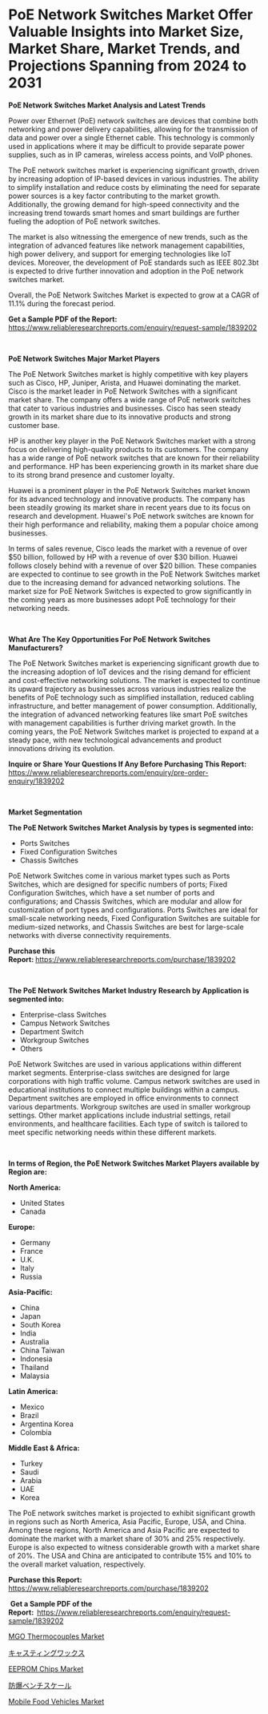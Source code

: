 <p><h1>PoE Network Switches Market Offer Valuable Insights into Market Size, Market Share, Market Trends, and Projections Spanning from 2024 to 2031</h1></p><p><strong>PoE Network Switches Market Analysis and Latest Trends</strong></p>
<p><p>Power over Ethernet (PoE) network switches are devices that combine both networking and power delivery capabilities, allowing for the transmission of data and power over a single Ethernet cable. This technology is commonly used in applications where it may be difficult to provide separate power supplies, such as in IP cameras, wireless access points, and VoIP phones.</p><p>The PoE network switches market is experiencing significant growth, driven by increasing adoption of IP-based devices in various industries. The ability to simplify installation and reduce costs by eliminating the need for separate power sources is a key factor contributing to the market growth. Additionally, the growing demand for high-speed connectivity and the increasing trend towards smart homes and smart buildings are further fueling the adoption of PoE network switches.</p><p>The market is also witnessing the emergence of new trends, such as the integration of advanced features like network management capabilities, high power delivery, and support for emerging technologies like IoT devices. Moreover, the development of PoE standards such as IEEE 802.3bt is expected to drive further innovation and adoption in the PoE network switches market.</p><p>Overall, the PoE Network Switches Market is expected to grow at a CAGR of 11.1% during the forecast period.</p></p>
<p><strong>Get a Sample PDF of the Report:&nbsp;</strong> <a href="https://www.reliableresearchreports.com/enquiry/request-sample/1839202">https://www.reliableresearchreports.com/enquiry/request-sample/1839202</a></p>
<p>&nbsp;</p>
<p><strong>PoE Network Switches Major Market Players</strong></p>
<p><p>The PoE Network Switches market is highly competitive with key players such as Cisco, HP, Juniper, Arista, and Huawei dominating the market. Cisco is the market leader in PoE Network Switches with a significant market share. The company offers a wide range of PoE network switches that cater to various industries and businesses. Cisco has seen steady growth in its market share due to its innovative products and strong customer base.</p><p>HP is another key player in the PoE Network Switches market with a strong focus on delivering high-quality products to its customers. The company has a wide range of PoE network switches that are known for their reliability and performance. HP has been experiencing growth in its market share due to its strong brand presence and customer loyalty.</p><p>Huawei is a prominent player in the PoE Network Switches market known for its advanced technology and innovative products. The company has been steadily growing its market share in recent years due to its focus on research and development. Huawei's PoE network switches are known for their high performance and reliability, making them a popular choice among businesses.</p><p>In terms of sales revenue, Cisco leads the market with a revenue of over $50 billion, followed by HP with a revenue of over $30 billion. Huawei follows closely behind with a revenue of over $20 billion. These companies are expected to continue to see growth in the PoE Network Switches market due to the increasing demand for advanced networking solutions. The market size for PoE Network Switches is expected to grow significantly in the coming years as more businesses adopt PoE technology for their networking needs.</p></p>
<p>&nbsp;</p>
<p><strong>What Are The Key Opportunities For PoE Network Switches Manufacturers?</strong></p>
<p><p>The PoE Network Switches market is experiencing significant growth due to the increasing adoption of IoT devices and the rising demand for efficient and cost-effective networking solutions. The market is expected to continue its upward trajectory as businesses across various industries realize the benefits of PoE technology such as simplified installation, reduced cabling infrastructure, and better management of power consumption. Additionally, the integration of advanced networking features like smart PoE switches with management capabilities is further driving market growth. In the coming years, the PoE Network Switches market is projected to expand at a steady pace, with new technological advancements and product innovations driving its evolution.</p></p>
<p><strong>Inquire or Share Your Questions If Any Before Purchasing This Report:</strong> <a href="https://www.reliableresearchreports.com/enquiry/pre-order-enquiry/1839202">https://www.reliableresearchreports.com/enquiry/pre-order-enquiry/1839202</a></p>
<p>&nbsp;</p>
<p><strong>Market Segmentation</strong></p>
<p><strong>The PoE Network Switches Market Analysis by types is segmented into:</strong></p>
<p><ul><li>Ports Switches</li><li>Fixed Configuration Switches</li><li>Chassis Switches</li></ul></p>
<p><p>PoE Network Switches come in various market types such as Ports Switches, which are designed for specific numbers of ports; Fixed Configuration Switches, which have a set number of ports and configurations; and Chassis Switches, which are modular and allow for customization of port types and configurations. Ports Switches are ideal for small-scale networking needs, Fixed Configuration Switches are suitable for medium-sized networks, and Chassis Switches are best for large-scale networks with diverse connectivity requirements.</p></p>
<p><strong>Purchase this Report:&nbsp;</strong><a href="https://www.reliableresearchreports.com/purchase/1839202">https://www.reliableresearchreports.com/purchase/1839202</a></p>
<p>&nbsp;</p>
<p><strong>The PoE Network Switches Market Industry Research by Application is segmented into:</strong></p>
<p><ul><li>Enterprise-class Switches</li><li>Campus Network Switches</li><li>Department Switch</li><li>Workgroup Switches</li><li>Others</li></ul></p>
<p><p>PoE Network Switches are used in various applications within different market segments. Enterprise-class switches are designed for large corporations with high traffic volume. Campus network switches are used in educational institutions to connect multiple buildings within a campus. Department switches are employed in office environments to connect various departments. Workgroup switches are used in smaller workgroup settings. Other market applications include industrial settings, retail environments, and healthcare facilities. Each type of switch is tailored to meet specific networking needs within these different markets.</p></p>
<p>&nbsp;</p>
<p><strong>In terms of Region, the PoE Network Switches Market Players available by Region are:</strong></p>
<p>
    <p> <strong> North America: </strong>
        <ul>
            <li>United States</li>
            <li>Canada</li>
        </ul>
        </p> 
    <p> <strong> Europe: </strong>
        <ul>
            <li>Germany</li>
            <li>France</li>
            <li>U.K.</li>
            <li>Italy</li>
            <li>Russia</li>
        </ul>
        </p> 
    <p> <strong> Asia-Pacific: </strong>
        <ul>
            <li>China</li>
            <li>Japan</li>
            <li>South Korea</li>
            <li>India</li>
            <li>Australia</li>
            <li>China Taiwan</li>
            <li>Indonesia</li>
            <li>Thailand</li>
            <li>Malaysia</li>
        </ul>
        </p> 
    <p> <strong> Latin America: </strong>
        <ul>
            <li>Mexico</li>
            <li>Brazil</li>
            <li>Argentina Korea</li>
            <li>Colombia</li>
        </ul>
        </p> 
    <p> <strong> Middle East & Africa: </strong>
        <ul>
            <li>Turkey</li>
            <li>Saudi</li>
            <li>Arabia</li>
            <li>UAE</li>
            <li>Korea</li>
        </ul>
    </p>
    </p>
<p><p>The PoE network switches market is projected to exhibit significant growth in regions such as North America, Asia Pacific, Europe, USA, and China. Among these regions, North America and Asia Pacific are expected to dominate the market with a market share of 30% and 25% respectively. Europe is also expected to witness considerable growth with a market share of 20%. The USA and China are anticipated to contribute 15% and 10% to the overall market valuation, respectively.</p></p>
<p><strong>Purchase this Report: </strong><a href="https://www.reliableresearchreports.com/purchase/1839202">https://www.reliableresearchreports.com/purchase/1839202</a></p>
<p>&nbsp;<strong>Get a Sample PDF of the Report:&nbsp;&nbsp;</strong><a href="https://www.reliableresearchreports.com/enquiry/request-sample/1839202">https://www.reliableresearchreports.com/enquiry/request-sample/1839202</a></p>
<p><strong></strong></p>
<p><p><a href="https://github.com/Krish2023na/Market-Research-Report-List-3/blob/main/mgo-thermocouples-market.md">MGO Thermocouples Market</a></p><p><a href="https://github.com/gfggqjbfys368009/Market-Research-Report-List-1/blob/main/232146210175.md">キャスティングワックス</a></p><p><a href="https://github.com/bmorecock/Market-Research-Report-List-2/blob/main/eeprom-chips-market.md">EEPROM Chips Market</a></p><p><a href="https://github.com/qwpelcjko9242629/Market-Research-Report-List-1/blob/main/294700810174.md">防爆ベンチスケール</a></p><p><a href="https://issuu.com/reportprime-2/docs/mobile-food-vehicles-market-size-2030.pptx">Mobile Food Vehicles Market</a></p></p>